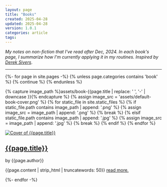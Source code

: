 ```yaml
---
layout: page
title: "Books"
created: 2025-04-28
updated: 2025-04-28
version: 1.0.1
categories: article
tags:
---
```


_My notes on non-fiction that I've read after Dec, 2024. In each book's page, I summarize how I'm currently applying it in my routines. Inspired by [Derek Sivers](https://sive.rs/book)_.

---

{%- for page in site.pages -%} {% unless page.categories contains 'book' %} {%
continue %} {% endunless %}

  {% capture image_path %}assets/book-{{page.title | replace: ' ', '-' | downcase }}{% endcapture %}
  {% assign image_src = 'assets/default-book-cover.png' %}
  {% for static_file in site.static_files %}
    {% if static_file.path contains image_path | append: '.png' %}
      {% assign image_src = image_path | append: '.png' %}
      {% break %}
    {% elsif static_file.path contains image_path | append: '.jpg' %}
      {% assign image_src = image_path | append: '.jpg' %}
      {% break %}
    {% endif %}
  {% endfor %}

  <article class="book">
      <a href="/{{page.path | replace: '.md', '' }}" class="book-title">
          <img
              src="/{{ image_src }}"
              alt="Cover of {{page.title}}"
              class="book-image"
          />
      </a>
      <a href="/{{page.path | replace: '.md', '' }}" class="book-title">
          <h2 class="book-title">{{page.title}}</h2>
      </a>
      <div class="book-author">by {{page.author}}</div>
      <p class="book-description">
          {{page.content | strip_html | truncatewords: 50}}
          <a href="/{{page.path | replace: '.md', '' }}" class="">read more.</a>
      </p>
  </article>
{%- endfor -%}
